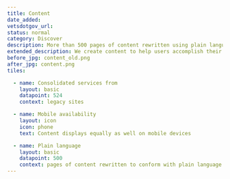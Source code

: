 ```yaml
---
title: Content
date_added:
vetsdotgov_url:
status: normal
category: Discover
description: More than 500 pages of content rewritten using plain language guidance
extended_description: We create content to help users accomplish their goals — using words that Veterans and their families know and understand.  We develop and prioritize content based on data from user research, VA call centers, and website analytics.
before_jpg: content_old.png
after_jpg: content.png
tiles:

  - name: Consolidated services from
    layout: basic
    datapoint: 524
    context: legacy sites

  - name: Mobile availability
    layout: icon
    icon: phone
    text: Content displays equally as well on mobile devices

  - name: Plain language
    layout: basic
    datapoint: 500
    context: pages of content rewritten to conform with plain language guidelines 
---
```

